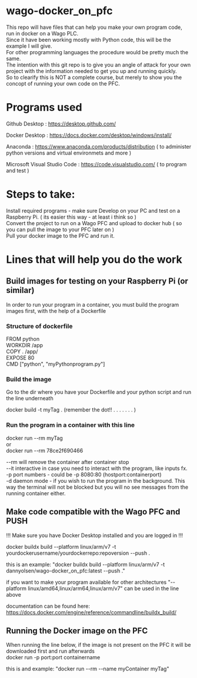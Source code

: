 # wago-docker_on_pfc
This repo will have files that can help you make your own program code, run in docker on a Wago PLC. \
Since it have been working mostly with Python code, this will be the example I will give. \
For other programming languages the procedure would be pretty much the same. \
The intention with this git repo is to give you an angle of attack for your own project with the information needed to get you up and running quickly.\
So to clearify this is NOT a complete course, but merely to show you the concopt of running your own code on the PFC.

# Programs used
Github Desktop : https://desktop.github.com/

Docker Desktop : https://docs.docker.com/desktop/windows/install/

Anaconda : https://www.anaconda.com/products/distribution ( to administer python versions and virtual environmets and more )

Microsoft Visual Studio Code : https://code.visualstudio.com/ ( to program and test )


# Steps to take:
Install required programs - make sure 
Develop on your PC and test on a Raspberry Pi.                        ( its easier this way - at least i think so ) \
Convert the project to run on a Wago PFC and upload to docker hub     ( so you can pull the image to your PFC later on ) \
Pull your docker image to the PFC and run it.

# Lines that will help you do the work
## Build images for testing on your Raspberry Pi (or similar)
In order to run your program in a container, you must build the program images first, with the help of a Dockerfile

### Structure of dockerfile
FROM python       \
WORKDIR /app      \
COPY . /app/      \
EXPOSE 80         \
CMD ["python", "myPythonprogram.py"]

### Build the image
Go to the dir where you have your Dockerfile and your python script and run the line underneath

docker build -t myTag . (remember the dot!! . . . . . . . )

### Run the program in a container with this line
docker run --rm myTag \
or \
docker run --rm 78ce2f690466

--rm will remove the container after container stop \
--it interactive in case you need to interact with the program, like inputs fx. \
-p port numbers - could be -p 8080:80 (hostport:containerport) \
-d daemon mode - if you wish to run the program in the background. This way the terminal will not be blocked but you will no see messages from the running container either.

## Make code compatible with the Wago PFC and PUSH
!!! Make sure you have Docker Desktop installed and you are logged in !!!

docker buildx build --platform linux/arm/v7 -t yourdockerusername/yourdockerrepo:repoversion --push .

this is an example: "docker buildx build --platform linux/arm/v7 -t dannyolsen/wago-docker_on_pfc:latest --push ."

if you want to make your program available for other architectures "--platform linux/amd64,linux/arm64,linux/arm/v7" can be used in the line above

documentation can be found here: https://docs.docker.com/engine/reference/commandline/buildx_build/

## Running the Docker image on the PFC
When running the line below, if the image is not present on the PFC it will be downloaded first and run afterwards \
docker run -p port:port containername

this is and example: "docker run --rm --name myContainer myTag"